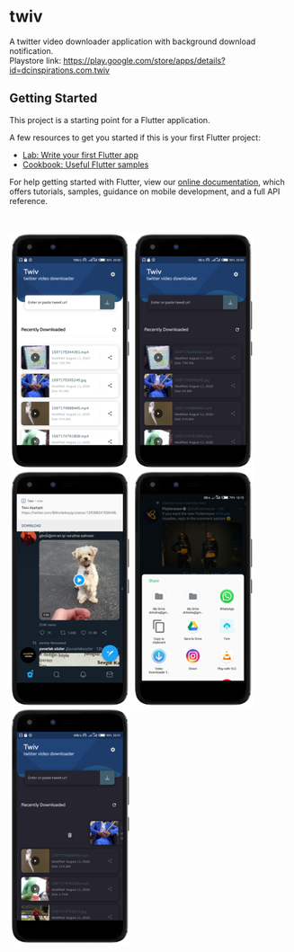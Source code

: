 # twiv

A twitter video downloader application with background download notification.<br/>
Playstore link: https://play.google.com/store/apps/details?id=dcinspirations.com.twiv


## Getting Started

This project is a starting point for a Flutter application.

A few resources to get you started if this is your first Flutter project:

- [Lab: Write your first Flutter app](https://flutter.dev/docs/get-started/codelab)
- [Cookbook: Useful Flutter samples](https://flutter.dev/docs/cookbook)

For help getting started with Flutter, view our
[online documentation](https://flutter.dev/docs), which offers tutorials,
samples, guidance on mobile development, and a full API reference.

<br/>
<br/>
<img src="images3/t1.png" height="420"/>
<img src="images3/t2.png" height="420"/>
<img src="images3/t3.png" height="420"/>
<img src="images3/t4.png" height="420"/>
<img src="images3/t5.png" height="420"/>
